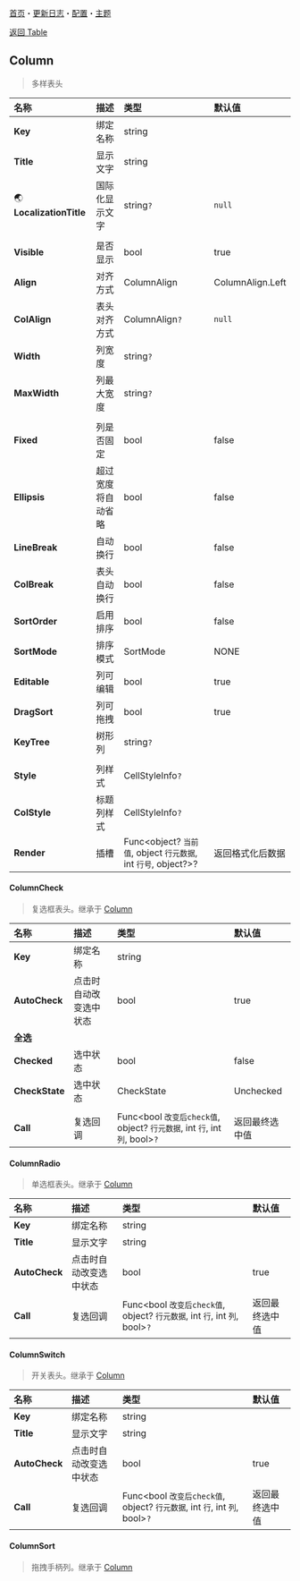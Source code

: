 [首页](../Home.md)・[更新日志](../UpdateLog.md)・[配置](../Config.md)・[主题](../Theme.md)

[返回 Table](Table.md)

## Column

> 多样表头

名称 | 描述 | 类型 | 默认值 |
:--|:--|:--|:--|
**Key** | 绑定名称 | string ||
**Title** | 显示文字 | string ||
🌏 **LocalizationTitle** | 国际化显示文字 | string`?` | `null` |
||||
**Visible** | 是否显示 | bool|true|
**Align** | 对齐方式 | ColumnAlign |ColumnAlign.Left|
**ColAlign** | 表头对齐方式 | ColumnAlign`?` | `null` |
**Width** | 列宽度 | string`?` ||
**MaxWidth** | 列最大宽度 | string`?` ||
||||
**Fixed** | 列是否固定 | bool |false|
**Ellipsis** | 超过宽度将自动省略 | bool |false|
**LineBreak** | 自动换行 | bool |false|
**ColBreak** | 表头自动换行 | bool |false|
**SortOrder** | 启用排序 | bool |false|
**SortMode** | 排序模式 | SortMode |NONE|
**Editable** | 列可编辑 | bool |true|
**DragSort** | 列可拖拽 | bool |true|
**KeyTree** | 树形列 | string`?` ||
||||
**Style** | 列样式 | CellStyleInfo`?` ||
**ColStyle** | 标题列样式 | CellStyleInfo`?` ||
**Render** | 插槽 | Func<object? `当前值`, object `行元数据`, int `行号`, object?>? | 返回格式化后数据 |

#### ColumnCheck

> 复选框表头。继承于 [Column](#column)

名称 | 描述 | 类型 | 默认值 |
:--|:--|:--|:--|
**Key** | 绑定名称 | string ||
**AutoCheck** | 点击时自动改变选中状态 | bool | true |
**全选** ||||
**Checked** | 选中状态 | bool | false |
**CheckState** | 选中状态 | CheckState | Unchecked |
||||
**Call** | 复选回调 | Func<bool `改变后check值`, object? `行元数据`, int `行`, int `列`, bool>`?` | 返回最终选中值 |

#### ColumnRadio

> 单选框表头。继承于 [Column](#column)

名称 | 描述 | 类型 | 默认值 |
:--|:--|:--|:--|
**Key** | 绑定名称 | string ||
**Title** | 显示文字 | string ||
**AutoCheck** | 点击时自动改变选中状态 | bool | true |
**Call** | 复选回调 | Func<bool `改变后check值`, object? `行元数据`, int `行`, int `列`, bool>`?` | 返回最终选中值 |

#### ColumnSwitch

> 开关表头。继承于 [Column](#column)

名称 | 描述 | 类型 | 默认值 |
:--|:--|:--|:--|
**Key** | 绑定名称 | string ||
**Title** | 显示文字 | string ||
**AutoCheck** | 点击时自动改变选中状态 | bool | true |
**Call** | 复选回调 | Func<bool `改变后check值`, object? `行元数据`, int `行`, int `列`, bool>`?` | 返回最终选中值 |

#### ColumnSort

> 拖拽手柄列。继承于 [Column](#column)